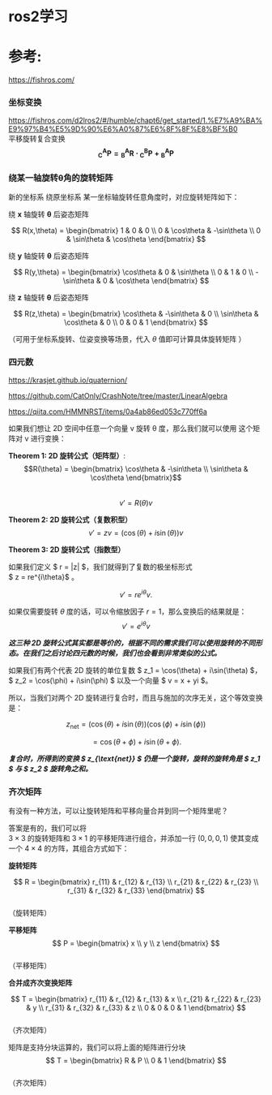 # ros2学习

# 参考:
https://fishros.com/




### 坐标变换 
https://fishros.com/d2lros2/#/humble/chapt6/get_started/1.%E7%A9%BA%E9%97%B4%E5%9D%90%E6%A0%87%E6%8F%8F%E8%BF%B0  
平移旋转复合变换
 $$\boldsymbol{_{C}^{A}P = {_{B}^{A}R} \cdot {_{C}^{B}P} + {_{B}^{A}P}}$$


### 绕某一轴旋转$\boldsymbol{\theta}$角的旋转矩阵
 
新的坐标系 绕原坐标系 某一坐标轴旋转任意角度时，对应旋转矩阵如下：
 
绕
$\boldsymbol{x}$
轴旋转
$\boldsymbol{\theta}$
后姿态矩阵
 
$$
R(x,\theta) = \begin{bmatrix} 
1 & 0 & 0 \\ 
0 & \cos\theta & -\sin\theta \\ 
0 & \sin\theta & \cos\theta 
\end{bmatrix}
$$
 
绕
$\boldsymbol{y}$
轴旋转
$\boldsymbol{\theta}$
后姿态矩阵
 
$$
R(y,\theta) = \begin{bmatrix} 
\cos\theta & 0 & \sin\theta \\ 
0 & 1 & 0 \\ 
-\sin\theta & 0 & \cos\theta 
\end{bmatrix}
$$
 
绕
$\boldsymbol{z}$
轴旋转
$\boldsymbol{\theta}$
后姿态矩阵
 
$$
R(z,\theta) = \begin{bmatrix} 
\cos\theta & -\sin\theta & 0 \\ 
\sin\theta & \cos\theta & 0 \\ 
0 & 0 & 1 
\end{bmatrix}
$$
 
（可用于坐标系旋转、位姿变换等场景，代入
$\theta$
值即可计算具体旋转矩阵 ）


### 四元数

https://krasjet.github.io/quaternion/

https://github.com/CatOnly/CrashNote/tree/master/LinearAlgebra


https://qiita.com/HMMNRST/items/0a4ab86ed053c770ff6a


如果我们想让 2D 空间中任意一个向量 v 旋转 θ 度，那么我们就可以使用
这个矩阵对 v 进行变换：

**Theorem 1: 2D 旋转公式（矩阵型）**:  
$$R(\theta) = \begin{bmatrix} \cos\theta & -\sin\theta \\ \sin\theta & \cos\theta \end{bmatrix}$$  
$$v' = R(\theta)v$$  

**Theorem 2: 2D 旋转公式（复数积型）**
 $$ v' = zv   
    = (\cos(\theta) + i\sin(\theta))v $$ 

**Theorem 3: 2D 旋转公式（指数型）**

如果我们定义  $ r = \|z\| $，我们就得到了复数的极坐标形式  
$ z = re^{i\theta}$ 。
 
 $$ v' = re^{i\theta}v. $$ 


如果仅需要旋转  $\theta$ 度的话，可以令缩放因子  $r = 1$，那么变换后的结果就是：
 $$ v' = e^{i\theta}v $$ 

***这三种 2D 旋转公式其实都是等价的，根据不同的需求我们可以使用旋转的不同形态。在我们之后讨论四元数的时候，我们也会看到非常类似的公式。***


如果我们有两个代表 2D 旋转的单位复数  $ z_1 = \cos(\theta) + i\sin(\theta) $， $ z_2 = \cos(\phi) + i\sin(\phi) $ 以及一个向量  $ v = x + yi $。

所以，当我们对两个 2D 旋转进行复合时，而且与施加的次序无关，这个等效变换是：


 $$ z_{\text{net}} = (\cos(\theta) + i\sin(\theta))(\cos(\phi) + i\sin(\phi)) $$ 

 $$ = \cos(\theta + \phi) + i\sin(\theta + \phi). $$ 

***复合时，所得到的变换  $ z_{\text{net}} $ 仍是一个旋转，旋转的旋转角是  $ z_1 $ 与  $ z_2 $ 旋转角之和。***


### 齐次矩阵
有没有一种方法，可以让旋转矩阵和平移向量合并到同一个矩阵里呢？

答案是有的，我们可以将  
$3 \times 3$
 的旋转矩阵和  $3 \times 1$ 的平移矩阵进行组合，并添加一行  $(0, 0, 0, 1)$ 使其变成一个  $4 \times 4$ 的方阵，其组合方式如下：

**旋转矩阵**  


$$ R = \begin{bmatrix} r_{11} & r_{12} & r_{13} \\ r_{21} & r_{22} & r_{23} \\ r_{31} & r_{32} & r_{33} \end{bmatrix} $$  
（旋转矩阵）

**平移矩阵**  
$$ P = \begin{bmatrix} x \\ y \\ z \end{bmatrix} $$  
 （平移矩阵）

**合并成齐次变换矩阵** 
 
 $$ T = \begin{bmatrix} r_{11} & r_{12} & r_{13} & x \\ r_{21} & r_{22} & r_{23} & y \\ r_{31} & r_{32} & r_{33} & z \\ 0 & 0 & 0 & 1 \end{bmatrix} $$   
（齐次矩阵）

矩阵是支持分块运算的，我们可以将上面的矩阵进行分块
$$ T = \begin{bmatrix} R & P \\ 0 & 1 \end{bmatrix} $$    
（齐次矩阵）
